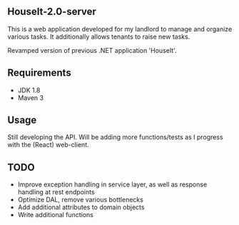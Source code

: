 HouseIt-2.0-server
----

This is a web application developed for my landlord to manage and organize various tasks. It additionally allows tenants to raise new tasks.

Revamped version of previous .NET application 'HouseIt'.


Requirements
----

- JDK 1.8
- Maven 3


Usage
----

Still developing the API. Will be adding more functions/tests as I progress with the (React) web-client.


TODO
---

- Improve exception handling in service layer, as well as response handling at rest endpoints
- Optimize DAL, remove various bottlenecks
- Add additional attributes to domain objects
- Write additional functions


